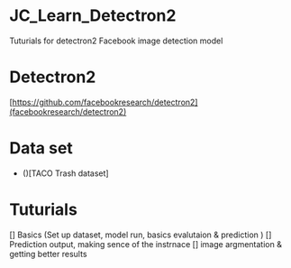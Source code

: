 # JC_Learn_Detectron2
Tuturials for detectron2 Facebook image detection model

# Detectron2 

[https://github.com/facebookresearch/detectron2](facebookresearch/detectron2)

# Data set
* ()[TACO Trash dataset] 
# Tuturials 
[] Basics (Set up dataset, model run, basics evalutaion & prediction )
[] Prediction output, making sence of the instrnace 
[] image argmentation & getting better results 
